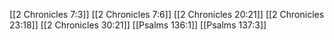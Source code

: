 [[2 Chronicles 7:3]]
[[2 Chronicles 7:6]]
[[2 Chronicles 20:21]]
[[2 Chronicles 23:18]]
[[2 Chronicles 30:21]]
[[Psalms 136:1]]
[[Psalms 137:3]]
